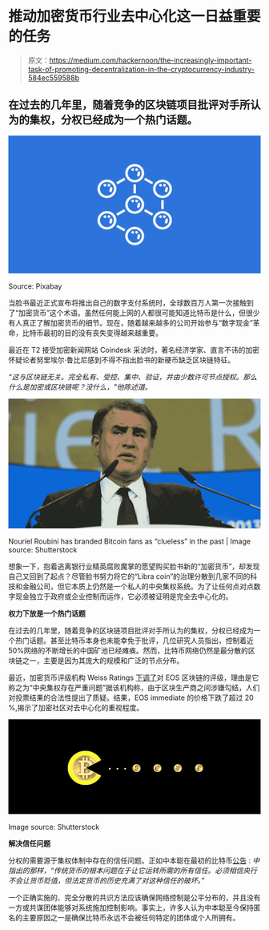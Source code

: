 # 推动加密货币行业去中心化这一日益重要的任务

> 原文：<https://medium.com/hackernoon/the-increasingly-important-task-of-promoting-decentralization-in-the-cryptocurrency-industry-584ec559588b>

## 在过去的几年里，随着竞争的区块链项目批评对手所认为的集权，分权已经成为一个热门话题。

![](img/b28c137d2e62b5d650c708aa233d878c.png)

Source: Pixabay

当脸书最近正式宣布将推出自己的数字支付系统时，全球数百万人第一次接触到了“加密货币”这个术语。虽然任何能上网的人都很可能知道比特币是什么，但很少有人真正了解加密货币的细节。现在，随着越来越多的公司开始参与“数字现金”革命，比特币最初的目的没有丧失变得越来越重要。

最近在 T2 接受加密新闻网站 Coindesk 采访时，著名经济学家、直言不讳的加密怀疑论者努里埃尔·鲁比尼感到不得不指出脸书的新硬币缺乏区块链特征。

*“这与区块链无关。完全私有、受控、集中、验证，并由少数许可节点授权。那么什么是加密或区块链呢？没什么，"他陈述道。*

![](img/5961ed6fbf331db2dce4e20c1c3eb7e5.png)

Nouriel Roubini has branded Bitcoin fans as “clueless” in the past | Image source: Shutterstock

想象一下，抱着逃离银行业精英腐败魔掌的愿望购买脸书新的“加密货币”，却发现自己又回到了起点？尽管脸书努力将它的“Libra coin”的治理分散到几家不同的科技和金融公司，但它本质上仍然是一个私人的中央集权系统。为了让任何点对点数字现金独立于政府或企业控制而运作，它必须被证明是完全去中心化的。

**权力下放是一个热门话题**

在过去的几年里，随着竞争的区块链项目批评对手所认为的集权，分权已经成为一个热门话题。甚至比特币本身也未能幸免于批评，几位研究人员指出，控制着近 50%网络的不断增长的中国矿池已经瘫痪。然而，比特币网络仍然是最分散的区块链之一，主要是因为其庞大的规模和广泛的节点分布。

最近，加密货币评级机构 Weiss Ratings [下调了](https://twitter.com/WeissRatings/status/1137027785598427136)对 EOS 区块链的评级，理由是它称之为“中央集权存在严重问题”据该机构称，由于区块生产商之间涉嫌勾结，人们对投票结果的合法性提出了质疑。结果，EOS immediate 的价格下跌了超过 20 %,揭示了加密社区对去中心化的重视程度。

![](img/4bb4d6828d9fafd5a99f098e02c4d4ae.png)

Image source: Shutterstock

**解决信任问题**

分权的需要源于集权体制中存在的信任问题。正如中本聪在最初的比特币[公告](https://satoshi.nakamotoinstitute.org/posts/p2pfoundation/1/#selection-45.1-45.225) : *中指出的那样，“传统货币的根本问题在于让它运转所需的所有信任。必须相信央行不会让货币贬值，但法定货币的历史充满了对这种信任的破坏。”*

一个正确实施的、完全分散的共识方法应该确保网络控制是公平分布的，并且没有一方或共谋团体能够对系统施加控制影响。事实上，许多人认为中本聪至今保持匿名的主要原因之一是确保比特币永远不会被任何特定的团体或个人所拥有。
